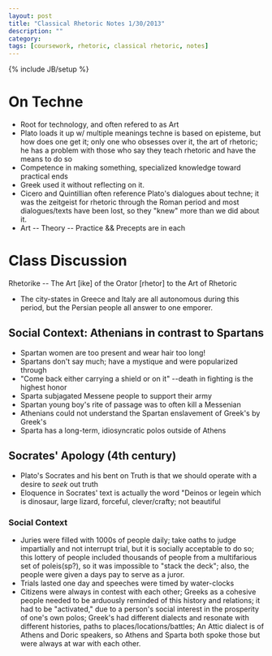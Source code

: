 ```yaml
---
layout: post
title: "Classical Rhetoric Notes 1/30/2013"
description: ""
category: 
tags: [coursework, rhetoric, classical rhetoric, notes]
---
```

{% include JB/setup %}

# On Techne

- Root for technology, and often refered to as Art
- Plato loads it up w/ multiple meanings techne is based on episteme, but how does one get it; only one who obsesses over it, the art of rhetoric; he has a problem with those who say they teach rhetoric and have the means to do so
- Competence in making something, specialized knowledge toward practical ends 
- Greek used it without reflecting on it.
- Cicero and Quintillian often reference Plato's dialogues about techne; it was the zeitgeist for rhetoric through the Roman period and most dialogues/texts have been lost, so they "knew" more than we did about it.
- Art -- Theory -- Practice && Precepts are in each

# Class Discussion

Rhetorike -- The Art [ike] of the Orator [rhetor] to the Art of Rhetoric

- The city-states in Greece and Italy are all autonomous during this period, but the Persian people all answer to one emporer.

## Social Context: Athenians in contrast to Spartans
- Spartan women are too present and wear hair too long!
- Spartans don't say much; have a mystique and were popularized through
- "Come back either carrying a shield or on it" --death in fighting is the highest honor
- Sparta subjagated Messene people to support their army
- Spartan young boy's rite of passage was to often kill a Messenian
- Athenians could not understand the Spartan enslavement of Greek's by Greek's
- Sparta has a long-term, idiosyncratic polos outside of Athens

## Socrates' Apology (4th century)

- Plato's Socrates and his bent on Truth is that we should operate with a desire to *seek* out truth
- Eloquence in Socrates' text is actually the word "Deinos or legein which is dinosaur, large lizard, forceful, clever/crafty; not beautiful

### Social Context
- Juries were filled with 1000s of people daily; take oaths to judge impartially and not interrupt trial, but it is socially acceptable to do so; this lottery of people included thousands of people from a multifarious set of poleis(sp?), so it was impossible to "stack the deck"; also, the people were given a days pay to serve as a juror.
- Trials lasted one day and speeches were timed by water-clocks
- Citizens were always in contest with each other; Greeks as a cohesive people needed to be arduously reminded of this history and relations; it had to be "activated," due to a person's social interest in the prosperity of one's own polos; Greek's had different dialects and resonate with different histories, paths to places/locations/battles; An Attic dialect is of Athens and Doric speakers, so Athens and Sparta both spoke those but were always at war with each other.


